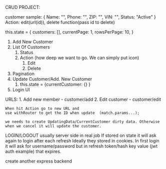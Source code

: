 CRUD PROJECT:

customer sample: {
    Name: "",
    Phone: "",
    ZIP: "",
    VIN: "",
    Status: "Active"
}
Action: edit(url(id)), 
        delete function(pass id to delete)

<!-- where state lives -->
this.state = {
    customers: [],
    currentPage: 1,
    rowsPerPage: 10,
}

<!-- Components -->
1. Add New Customer
2. List Of Customers
    1. Status
    2. Action (how deep we want to go. We can simply put icon)
        1. Edit
        2. Delete
3. Pagination
4. Update Customer/Add. New Customer
    1. this.state = {currentCustomer: {} }
5. Login UI

URLS:
    1. Add new member - customer/add
    2. Edit customer - customer/edit

    When hit Action go to new URL and 
    use withRouter to get the ID when update  (match.params...);

    we needs to create UpdatingData/CurrentCustomer dirty data. Otherwise when we cancel it will update the customer.  

<!-- Use localStorage if data to be persistent -->

LOGIN/LOGOUT usually server side in real job
If stored on state it will ask again to login after each refresh
Ideally they stored in cookies. In first login it will ask for username/password but in refresh token/hash key value (jwt auth example) that expires.

create another express backend 
